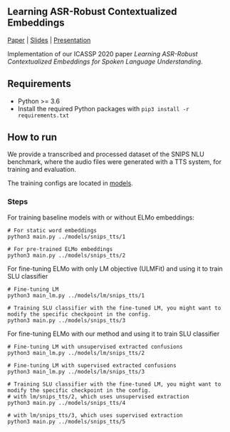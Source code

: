 Learning ASR-Robust Contextualized Embeddings
---
[Paper](https://www.csie.ntu.edu.tw/~yvchen/doc/ICASSP20_SpokenVec.pdf)
| [Slides](https://www.csie.ntu.edu.tw/~yvchen/doc/ICASSP20_SpokenVec_slide.pdf)
| [Presentation](https://2020.ieeeicassp-virtual.org/presentation/poster/learning-asr-robust-contextualized-embeddings-spoken-language-understanding/)

Implementation of our ICASSP 2020 paper *Learning ASR-Robust Contextualized Embeddings for Spoken Language Understanding*.

## Requirements
* Python >= 3.6
* Install the required Python packages with `pip3 install -r requirements.txt`

## How to run
We provide a transcribed and processed dataset of the SNIPS NLU benchmark, where the audio files were generated with a TTS system, for training and evaluation.

The training configs are located in [models](models).

### Steps
For training baseline models with or without ELMo embeddings:

```
# For static word embeddings
python3 main.py ../models/snips_tts/1

# For pre-trained ELMo embeddings
python3 main.py ../models/snips_tts/2
```

For fine-tuning ELMo with only LM objective (ULMFit) and using it to train SLU classifier
```
# Fine-tuning LM
python3 main_lm.py ../models/lm/snips_tts/1

# Training SLU classifier with the fine-tuned LM, you might want to modify the specific checkpoint in the config.
python3 main.py ../models/snips_tts/3
```

For fine-tuning ELMo with our method and using it to train SLU classifier
```
# Fine-tuning LM with unsupervised extracted confusions
python3 main_lm.py ../models/lm/snips_tts/2

# Fine-tuning LM with supervised extracted confusions
python3 main_lm.py ../models/lm/snips_tts/3

# Training SLU classifier with the fine-tuned LM, you might want to modify the specific checkpoint in the config.
# with lm/snips_tts/2, which uses unsupervised extraction
python3 main.py ../models/snips_tts/4

# with lm/snips_tts/3, which uses supervised extraction
python3 main.py ../models/snips_tts/5
```
